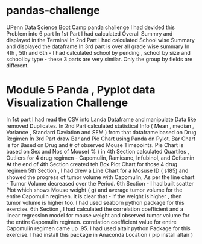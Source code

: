 # pandas-challenge
UPenn Data Science Boot Camp panda challenge
I had devided this Problem into 6 part 
In 1st Part I had calculated Overall Summry and displayed in the Terminal
In 2nd Part I had calculated School wise Summary and displayed the dataframe
In 3rd part is over all grade wise summary 
In 4th , 5th and 6th - I had calculated school by pending , school by size and school by type - these 3 parts are very similar. Only the group by fields are different. 


# Module 5 Panda , Pyplot data Visualization Challenge 
In 1st part I had read the CSV into Landa Dataframe and manipulate Data like removed Duplicates. 
In 2nd Part calculated statistical Info ( Mean , median , Variance , Standard Daviation and SEM ) from that dataframe based on Drug Regimen 
In 3rd Part draw Bar and Pie Chart using Panda dn Pylot. Bar Chart is for Based on Drug and # of observed Mouse Timepoints. 
Pie Chart is based on Sex and Nos of Mouse( % ) 
in 4th Section calculated Quartiles , Outliers for 4 drug regimen - Capomulin, Ramicane, Infubinol, and Ceftamin
At the end of 4th Section created teh Box Plot Chart for those 4 drug regimen 
5th Section , I had drew a Line Chart for a Mosuse ID ( s185) and showed the progress of tumor volume with Capomulin, As per the line chart - Tumor Volume decreased over the Period. 
6th Section - I had built scatter Plot which shows Mouse weight ( g) and average tumor volume for the entire Capomulin regimen. It is clear that - If the weight is higher , then tumor volume is higher too. I had used seaborn python package for this exercise. 
6th Section , I had calculated the correlation coefficient and a linear regression model for mouse weight and observed tumor volume for the entire Capomulin regimen. correlation coefficient value for entire Capomulin regimen came up .95. I had used altair python Package for this exercise. I had install this package in Anaconda Location ( pip install altair ) 
